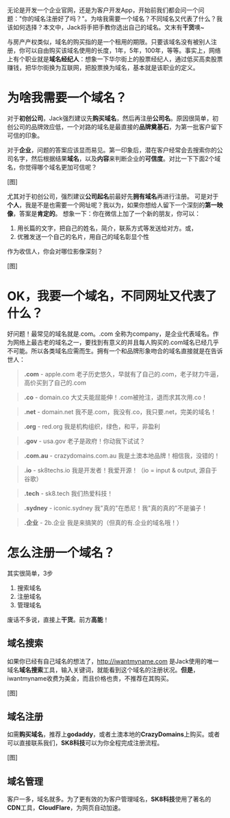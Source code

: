 无论是开发一个企业官网，还是为客户开发App，开始前我们都会问一个问题："你的域名注册好了吗？"。为啥我需要一个域名？不同域名又代表了什么？我该如何选择？本文中，Jack将手把手教你选出自己的域名。文末有**干货**噢~

与房产产权类似，域名的购买指的是一个租用的期限。只要该域名没有被别人注册，你可以自由购买该域名使用的长度，1年，5年，100年，等等。事实上，网络上有个职业就是**域名经纪人**：想象一下华尔街上的股票经纪人，通过低买高卖股票赚钱，把华尔街换为互联网，把股票换为域名，基本就是该职业的定义。

# 为啥我需要一个域名？

对于**初创公司**，Jack强烈建议先**购买域名**，然后再注册**公司名**。原因很简单，初创公司的品牌效应低，一个对路的域名是最直接的**品牌奠基石**，为第一批客户留下可信的印象。

对于**企业**，问题的答案应该显而易见。第一印象后，潜在客户经常会去搜索你的公司名字，然后根据结果**域名**，以及**内容**来判断企业的**可信度**。对比一下下面2个域名，你觉得哪个域名更加可信呢？

[图]

尤其对于初创公司，强烈建议**公司起名**前最好先**拥有域名**再进行注册。
可是对于**个人**，我是不是也需要一个网址呢？我以为，如果你想给人留下一个深刻的**第一映像**，答案是**肯定的**。
想象一下：你在微信上加了一个新的朋友，你可以：

1. 用长篇的文字，把自己的姓名，简介，联系方式等发送给对方。或，
2. 优雅发送一个自己的名片，用自己的域名彰显个性

作为收信人，你会对哪位影像深刻？

[图]

# OK，我要一个域名，不同网址又代表了什么？

好问题！最常见的域名就是.com。.com 全称为company，是企业代表域名。作为网络上最古老的域名之一，要找到有意义的并且每人购买的.com域名已经几乎不可能。所以各类域名应需而生。拥有一个和品牌形象吻合的域名直接就是在告诉世人：

> **.com** - apple.com
> 老子历史悠久，早就有了自己的.com，老子财力牛逼，高价买到了自己的.com

> **.co** - domain.co
> 大丈夫能屈能伸！.com被抢注，退而求其次用.co！

> **.net** - domain.net
> 我不是.com，我没有.co，我只要.net，完美的域名！

> **.org** - red.org
> 我是机构组织，绿色，和平，非盈利

> **.gov** - usa.gov
> 老子是政府！你动我下试试？

> **.com.au** - crazydomains.com.au
> 我是土澳本地品牌！相信我，没错的！

> **.io** - sk8techs.io
> 我是开发者！我爱开源！（io = input & output, 源自于谷歌）

> **.tech** - sk8.tech
> 我们热爱科技！

> **.sydney** - iconic.sydney
> 我"真的"在悉尼！我"真的真的"不是骗子！

> **.企业** - 2b.企业
> 我是来搞笑的（但真的有.企业的域名哦！）

# 怎么注册一个域名？

其实很简单，3步

1. 搜索域名
1. 注册域名
1. 管理域名

废话不多说，直接上**干货**。前方**高能**！

## 域名搜索

如果你已经有自己域名的想法了，http://iwantmyname.com 是Jack使用的唯一域名**域名搜索**工具，输入关键词，就能看到这个域名的注册状况。**但是**，iwantmyname收费为美金，而且价格也贵，不推荐在其购买。

[图]

## 域名注册

如需**购买域名**，推荐上**godaddy**，或者土澳本地的**CrazyDomains**上购买。或者可以直接联系我们，**SK8科技**可以为你全程完成注册流程。

[图]

## 域名管理

客户一多，域名就多。为了更有效的为客户管理域名，**SK8科技**使用了著名的**CDN**工具，**CloudFlare**，为网页自动加速。

